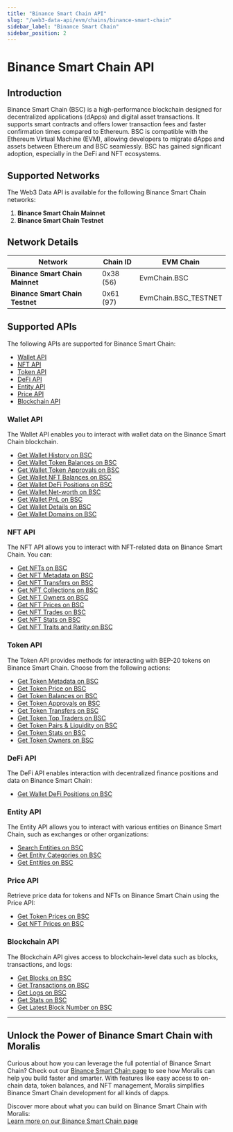 ```yaml
---
title: "Binance Smart Chain API"
slug: "/web3-data-api/evm/chains/binance-smart-chain"
sidebar_label: "Binance Smart Chain"
sidebar_position: 2
---
```


# Binance Smart Chain API

## Introduction

Binance Smart Chain (BSC) is a high-performance blockchain designed for decentralized applications (dApps) and digital asset transactions. It supports smart contracts and offers lower transaction fees and faster confirmation times compared to Ethereum. BSC is compatible with the Ethereum Virtual Machine (EVM), allowing developers to migrate dApps and assets between Ethereum and BSC seamlessly. BSC has gained significant adoption, especially in the DeFi and NFT ecosystems.

## Supported Networks

The Web3 Data API is available for the following Binance Smart Chain networks:

1. **Binance Smart Chain Mainnet**
2. **Binance Smart Chain Testnet**

## Network Details

| Network                         | Chain ID  | EVM Chain            |
| ------------------------------- | --------- | -------------------- |
| **Binance Smart Chain Mainnet** | 0x38 (56) | EvmChain.BSC         |
| **Binance Smart Chain Testnet** | 0x61 (97) | EvmChain.BSC_TESTNET |

## Supported APIs

The following APIs are supported for Binance Smart Chain:

- [Wallet API](/web3-data-api/evm/reference#wallet-api)
- [NFT API](/web3-data-api/evm/reference#nft-api)
- [Token API](/web3-data-api/evm/reference#token-api)
- [DeFi API](/web3-data-api/evm/reference#defi-api)
- [Entity API](/web3-data-api/evm/reference#entity-api)
- [Price API](/web3-data-api/evm/reference#price-api)
- [Blockchain API](/web3-data-api/evm/reference#blockchain-api)

### Wallet API

The Wallet API enables you to interact with wallet data on the Binance Smart Chain blockchain.

- [Get Wallet History on BSC](/web3-data-api/evm/reference#get-wallet-history)
- [Get Wallet Token Balances on BSC](/web3-data-api/evm/reference#get-wallet-token-balances)
- [Get Wallet Token Approvals on BSC](/web3-data-api/evm/reference#get-wallet-token-approvals)
- [Get Wallet NFT Balances on BSC](/web3-data-api/evm/reference#get-wallet-nfts)
- [Get Wallet DeFi Positions on BSC](/web3-data-api/evm/reference#get-wallet-defi-positions)
- [Get Wallet Net-worth on BSC](/web3-data-api/evm/reference#get-wallet-net-worth)
- [Get Wallet PnL on BSC](/web3-data-api/evm/reference#get-wallet-pnl)
- [Get Wallet Details on BSC](/web3-data-api/evm/reference#get-wallet-details)
- [Get Wallet Domains on BSC](/web3-data-api/evm/reference#get-wallet-domains)

### NFT API

The NFT API allows you to interact with NFT-related data on Binance Smart Chain. You can:

- [Get NFTs on BSC](/web3-data-api/evm/reference#get-nfts)
- [Get NFT Metadata on BSC](/web3-data-api/evm/reference#get-nft-metadata)
- [Get NFT Transfers on BSC](/web3-data-api/evm/reference#get-nft-transfers)
- [Get NFT Collections on BSC](/web3-data-api/evm/reference#get-nft-collections)
- [Get NFT Owners on BSC](/web3-data-api/evm/reference#get-nft-owners)
- [Get NFT Prices on BSC](/web3-data-api/evm/reference#get-nft-prices)
- [Get NFT Trades on BSC](/web3-data-api/evm/reference#get-nft-trades)
- [Get NFT Stats on BSC](/web3-data-api/evm/reference#get-nft-stats)
- [Get NFT Traits and Rarity on BSC](/web3-data-api/evm/reference#get-nft-traits-and-rarity)

### Token API

The Token API provides methods for interacting with BEP-20 tokens on Binance Smart Chain. Choose from the following actions:

- [Get Token Metadata on BSC](/web3-data-api/evm/reference#get-token-metadata)
- [Get Token Price on BSC](/web3-data-api/evm/reference#get-token-price)
- [Get Token Balances on BSC](/web3-data-api/evm/reference#get-token-balances)
- [Get Token Approvals on BSC](/web3-data-api/evm/reference#get-token-approvals)
- [Get Token Transfers on BSC](/web3-data-api/evm/reference#get-token-transfers)
- [Get Token Top Traders on BSC](/web3-data-api/evm/reference#get-token-top-traders)
- [Get Token Pairs & Liquidity on BSC](/web3-data-api/evm/reference#get-token-pairs--liquidity)
- [Get Token Stats on BSC](/web3-data-api/evm/reference#get-token-stats)
- [Get Token Owners on BSC](/web3-data-api/evm/reference#get-token-owners)

### DeFi API

The DeFi API enables interaction with decentralized finance positions and data on Binance Smart Chain:

- [Get Wallet DeFi Positions on BSC](/web3-data-api/evm/reference#get-wallet-defi-positions)

### Entity API

The Entity API allows you to interact with various entities on Binance Smart Chain, such as exchanges or other organizations:

- [Search Entities on BSC](/web3-data-api/evm/reference#search-entities)
- [Get Entity Categories on BSC](/web3-data-api/evm/reference#get-entity-categories)
- [Get Entities on BSC](/web3-data-api/evm/reference#get-entities)

### Price API

Retrieve price data for tokens and NFTs on Binance Smart Chain using the Price API:

- [Get Token Prices on BSC](/web3-data-api/evm/reference#get-token-prices)
- [Get NFT Prices on BSC](/web3-data-api/evm/reference#get-nft-prices)

### Blockchain API

The Blockchain API gives access to blockchain-level data such as blocks, transactions, and logs:

- [Get Blocks on BSC](/web3-data-api/evm/reference#get-blocks)
- [Get Transactions on BSC](/web3-data-api/evm/reference#get-transactions)
- [Get Logs on BSC](/web3-data-api/evm/reference#get-logs)
- [Get Stats on BSC](/web3-data-api/evm/reference#get-stats)
- [Get Latest Block Number on BSC](/web3-data-api/evm/reference#get-latest-block-number)

---

## Unlock the Power of Binance Smart Chain with Moralis

Curious about how you can leverage the full potential of Binance Smart Chain? Check out our [Binance Smart Chain page](https://developers.moralis.com/chains/bnb/) to see how Moralis can help you build faster and smarter. With features like easy access to on-chain data, token balances, and NFT management, Moralis simplifies Binance Smart Chain development for all kinds of dapps.

Discover more about what you can build on Binance Smart Chain with Moralis:  
[Learn more on our Binance Smart Chain page](https://developers.moralis.com/chains/bnb/)
